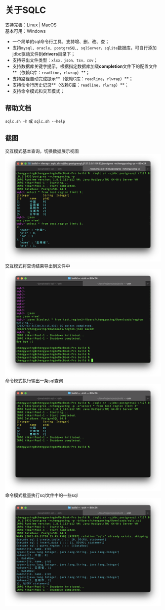# 关于SQLC
支持完善：Linux | MacOS  
基本可用：Windows
- 一个简单的sql命令行工具，支持增、删、改、查；
- 支持`mysql, oracle, postgreSQL, sqlServer，sqlite`数据库，可自行添加jdbc驱动文件到**drivers**目录下；
- 支持导出文件类型：`xlsx，json，tsv，csv`；
- 支持数据库关键字提示，根据指定数据库加载**completion**文件下的配置文件**（依赖C库：`readline`，`rlwrap`）**；
- 支持路径自动完成提示**（依赖C库：`readline`，`rlwrap`）**；
- 支持命令行历史记录**（依赖C库：`readline`，`rlwrap`）**；
- 支持命令模式和交互模式；

## 帮助文档

`sqlc.sh -h` 或 `sqlc.sh --help`

## 截图
交互模式基本查询，切换数据展示视图
![Overview](screen_shot/1.png)
交互模式将查询结果导出到文件中
![Overview](screen_shot/2.png)
命令模式执行输出一条sql查询
![Overview](screen_shot/3.png)
命令模式批量执行sql文件中的一些sql
![Overview](screen_shot/4.png)


